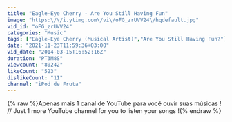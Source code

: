 ```yaml
---
title: "Eagle-Eye Cherry - Are You Still Having Fun"
image: "https:\/\/i.ytimg.com\/vi\/oFG_zrUVV24\/hqdefault.jpg"
vid_id: "oFG_zrUVV24"
categories: "Music"
tags: ["Eagle-Eye Cherry (Musical Artist)","Are You Still Having Fun?"]
date: "2021-11-23T11:59:36+03:00"
vid_date: "2014-03-15T16:52:16Z"
duration: "PT3M8S"
viewcount: "80242"
likeCount: "523"
dislikeCount: "11"
channel: "iPod de Fruta"
---
```

{% raw %}Apenas mais 1 canal de YouTube para você ouvir suas músicas ! // Just 1 more YouTube channel for you to listen your songs !{% endraw %}
